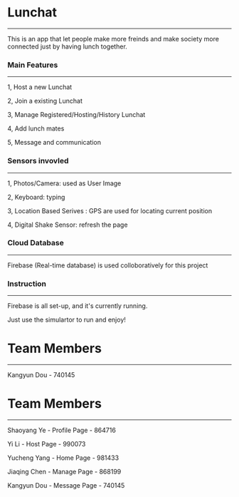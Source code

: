 # Lunchat
----
This is an app that let people make more freinds and make society more connected just by having lunch together.

### Main Features
----
1, Host a new Lunchat

2, Join a existing Lunchat

3, Manage Registered/Hosting/History Lunchat

4, Add lunch mates

5, Message and communication

### Sensors invovled
----
1, Photos/Camera: used as User Image

2, Keyboard: typing

3, Location Based Serives : GPS are used for locating current position

4, Digital Shake Sensor: refresh the page 

### Cloud Database
----
Firebase (Real-time database) is used colloboratively for this project

### Instruction
----
Firebase is all set-up, and it's currently running.

Just use the simulartor to run and enjoy!

# Team Members
----

Kangyun Dou - 740145

# Team Members
----
Shaoyang Ye - Profile Page - 864716

Yi Li - Host Page - 990073

Yucheng Yang - Home Page - 981433

Jiaqing Chen - Manage Page - 868199

Kangyun Dou - Message Page - 740145
